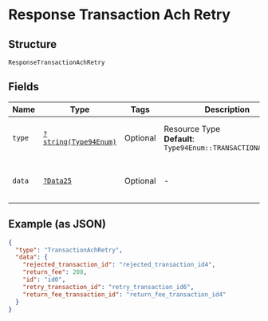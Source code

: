 
# Response Transaction Ach Retry

## Structure

`ResponseTransactionAchRetry`

## Fields

| Name | Type | Tags | Description | Getter | Setter |
|  --- | --- | --- | --- | --- | --- |
| `type` | [`?string(Type94Enum)`](../../doc/models/type-94-enum.md) | Optional | Resource Type<br>**Default**: `Type94Enum::TRANSACTIONACHRETRY` | getType(): ?string | setType(?string type): void |
| `data` | [`?Data25`](../../doc/models/data-25.md) | Optional | - | getData(): ?Data25 | setData(?Data25 data): void |

## Example (as JSON)

```json
{
  "type": "TransactionAchRetry",
  "data": {
    "rejected_transaction_id": "rejected_transaction_id4",
    "return_fee": 208,
    "id": "id0",
    "retry_transaction_id": "retry_transaction_id6",
    "return_fee_transaction_id": "return_fee_transaction_id4"
  }
}
```

